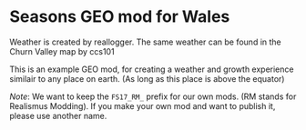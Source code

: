 Seasons GEO mod for Wales
=========================

Weather is created by reallogger. The same weather can be found in the Churn Valley map by ccs101

This is an example GEO mod, for creating a weather and growth experience similair to any place on earth.
(As long as this place is above the equator)

*Note*: We want to keep the `FS17_RM_` prefix for our own mods. (RM stands for Realismus Modding). If you
make your own mod and want to publish it, please use another name.
